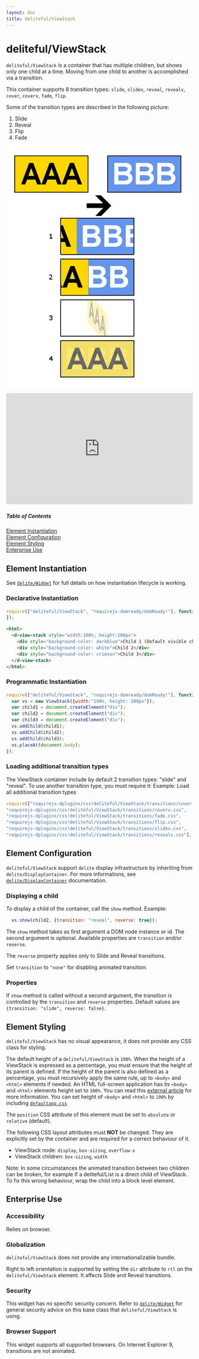 ```yaml
---
layout: doc
title: deliteful/ViewStack
---
```


# deliteful/ViewStack

`deliteful/ViewStack` is a container that has multiple children, but shows only one child at a time. Moving from one child to another is accomplished via a transition.

This container supports 8 transition types: `slide`, `slidev`, `reveal`, `revealv`, `cover`, `coverv`, `fade`, `flip`.

Some of the transition types are described in the following picture:

 1. Slide
 2. Reveal
 3. Flip
 4. Fade

![ViewStack Transitions](images/ViewStack.png)

<iframe width="100%" height="300" allowfullscreen="allowfullscreen" frameborder="0" 
src="http://jsfiddle.net/ibmjs/4fttnv3t/embedded/result,js,html">
<a href="http://jsfiddle.net/ibmjs/4fttnv3t/">checkout the sample on JSFiddle</a></iframe>

##### Table of Contents
[Element Instantiation](#instantiation)  
[Element Configuration](#configuration)  
[Element Styling](#styling)  
[Enterprise Use](#enterprise)  

<a name="instantiation"></a>
## Element Instantiation

See [`delite/Widget`](/delite/docs/master/Widget.md) for full details on how instantiation lifecycle is working.

### Declarative Instantiation

```js
require(["deliteful/ViewStack", "requirejs-domready/domReady!"], function () {
});
```

```html
<html>
  <d-view-stack style="width:100%; height:200px">
    <div style="background-color: darkblue">Child 1 (Default visible child)</div>
    <div style="background-color: white">Child 2</div>
    <div style="background-color: crimson">Child 3</div>
  </d-view-stack>
</html>
```

### Programmatic Instantiation

```js
require(["deliteful/ViewStack", "requirejs-domready/domReady!"], function (ViewStack) {
  var vs = new ViewStack({width:"100%, height: 200px"});
  var child1 = document.createElement("div");
  var child2 = document.createElement("div");
  var child3 = document.createElement("div");
  vs.addChild(child1);
  vs.addChild(child2);
  vs.addChild(child3);
  vs.placeAt(document.body);
});
```

### Loading additional transition types

The ViewStack container include by default 2 transition types: "slide" and "reveal". To use another transition type, you must require it:
Example: Load all additional transition types

```js
require(["requirejs-dplugins/css!deliteful/ViewStack/transitions/cover.css",
"requirejs-dplugins/css!deliteful/ViewStack/transitions/coverv.css",
"requirejs-dplugins/css!deliteful/ViewStack/transitions/fade.css",
"requirejs-dplugins/css!deliteful/ViewStack/transitions/flip.css",
"requirejs-dplugins/css!deliteful/ViewStack/transitions/slidev.css",
"requirejs-dplugins/css!deliteful/ViewStack/transitions/revealv.css"],...);
```

<a name="configuration"></a>
## Element Configuration

`deliteful/ViewStack` support `delite` display infrastructure by inheriting from `delite/DisplayContainer`. For more informations, see [`delite/DisplayContainer`](/delite/docs/master/DisplayContainer.md) documentation.

### Displaying a child

To display a child of the container, call the `show` method.
Example:

```js
  vs.show(child2, {transition: "reveal", reverse: true});

```

The `show` method takes as first argument a DOM node instance or id. The second argument is optional. Available properties are `transition` and/or `reverse`.

The `reverse` property applies only to Slide and Reveal transitions.

Set `transition` to `"none"` for disabling animated transition.

### Properties

If `show` method is called without a second argument, the transition is controlled by the `transition` and `reverse` properties.
Default values are `{transition: "slide", reverse: false}`.

<a name="styling"></a>
## Element Styling

`deliteful/ViewStack` has no visual appearance, it does not provide any CSS class for styling.

The default height of a `deliteful/ViewStack` is ``100%``. When the height of a ViewStack is expressed as a percentage, you must ensure that the height of its parent is defined.
If the height of the parent is also defined as a percentage, you must recursively apply the same rule, up to ``<body>`` and ``<html>`` elements if needed.
An HTML full-screen application has its ``<body>`` and ``<html>`` elements height set to ``100%``.
You can read this [external article](http://webdesign.about.com/od/csstutorials/f/set-css-height-100-percent.htm) for more information. 
You can set height of ``<body>`` and ``<html>`` to ``100%`` by including [`defaultapp.css`](/delite/docs/master/defaultapp.md) 

The `position` CSS attribute of this element must be set to `absolute` or `relative` (default).

The following CSS layout attributes must **NOT** be changed. They are explicitly set by the container and are required for a correct behaviour of it.
 - ViewStack node:  `display`, `box-sizing`, `overflow-x`
 - ViewStack children:  `box-sizing`, `width`

Note: In some circumstances the animated transition between two children can be broken, for example if a deliteful/List is a direct child of ViewStack.
To fix this wrong behaviour, wrap the child into a block level element.

<a name="enterprise"></a>
## Enterprise Use

### Accessibility

Relies on browser.

### Globalization

`deliteful/ViewStack` does not provide any internationalizable bundle.

Right to left orientation is supported by setting the `dir` attribute to `rtl` on the `deliteful/ViewStack` element. It affects Slide and Reveal transitions.

### Security

This widget has no specific security concern. Refer to [`delite/Widget`](/delite/docs/master/Widget.md) for general security advice on this base class that `deliteful/ViewStack` is using.

### Browser Support

This widget supports all supported browsers. On Internet Explorer 9, transitions are not animated.
